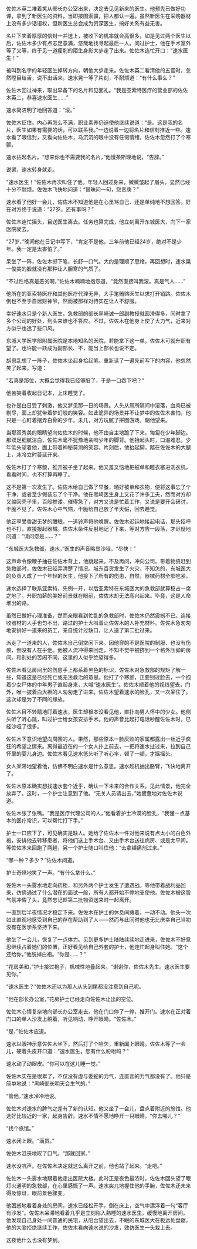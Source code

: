 佐佐木英二堆着笑从部长办公室出来，决定去见见新来的医生。他预先已做好功课，拿到了新医生的资料，当即按图索骥，把人都认一遍。虽然新医生在采购器材上没有多少话语权，但新医生总会成为资深医生，搞好关系有益无害。

名片下夹着厚厚的信封一并送上，被收下的机率就会高很多。如是见过两个医生以后，佐佐木多少有点志足意满，悠哉地找寻起最后一人。问过护士，他在手术室外等了又等，终于见一道瘦削的陌生身影大步走了出来。佐佐木连忙开口：“速水医生！” 

被叫到名字的年轻医生掉转方向，朝他大步走来。佐佐木英二看清他的五官时，忽然瞠目结舌，说不出话来。速水晃一等了片刻，不耐烦道：“有什么事么？”

佐佐木回过神来，取出早备下的名片和见面礼。“我是亚索特医疗的营业部的佐佐木英二，恭喜速水医生……”

速水简洁明了地回答道：“滚。”

佐佐木怔住。内心再怎么不满，职业素养仍迫使他继续说道：“是。这是我的名片，医生如果有需要的话，可以联系我。”一边说着一边将名片和信封推近一些。速水看了眼信封，又看向佐佐木，乌沉沉的眼中没有任何情绪，佐佐木忽然打了个寒颤。

速水拈起名片。“想来你也不需要我的名片，”他慢条斯理地说，“告辞。”

说罢，速水转身就走。

“速水医生！”佐佐木再次叫住了他。年轻人回过身来，微微皱起了眉头，显然已经十分不耐烦。佐佐木飞快地问道：“冒昧问一句，您贵庚？”

速水看了他好一会儿，佐佐木不知道他是在心里骂自己、还是单纯地不想回答。好在对方终于说道：“27岁。还有事吗？”

佐佐木连忙摇头，目送医生离去。任务也算完成，他立刻离开东城医大，向下一家医院驶去。

“27岁，”晚间他在日记中写下，“肯定不是他，三年前他已经24岁，绝对不是少年。我一定是太害怕了。”

呆坐了一阵，佐佐木掷下笔，长舒一口气。大约是理顺了思绪，再回想时，速水晃一俊美的脸就没有那种让人胆寒的气质了。

“不过性格真是恶劣啊，”佐佐木喃喃地抱怨道，“竟然直接叫我滚。真是气人……”

他所在的亚索特医疗和其他医疗代理无异，大手笔贿赂医生以求打开销路。佐佐木倒也不至于自居财神爷，然而被那样对待实在让人不舒服。

幸好速水只是个新人医生，急救部的部长黑崎诚一郎副教授就圆滑得多，同时拿了多个公司的好处，到头来谁也不答应。不过，佐佐木在他身上使了大力气，近来对方似乎也透了些口风。

东城大学医学部附属医院是本地知名的医院，若能拿下这一单，佐佐木可就升职有望了。也许能一跃成为副部长、不，能当上部长也说不定。

胡思乱想了一阵子，佐佐木坐起身拾起笔。重新读了一遍先前写下的内容，他忽然笑了起来，写道：

“若真是那位，大概会觉得我已经够脏了，于是一口吞下吧？”

他苦笑着收起日记本，上床睡觉了。

也许是白日受了刺激，他又梦见那一日的场景。人头从厕所隔间中滚落，血肉已被剔尽，面上却犹带着梦幻般的笑容。如此诡异的场景并不让梦中的佐佐木害怕，他只是一心盯着摆弄白骨的少年。未几，对方玩腻了拼图游戏，朝他望来。

当那双秀美的眼睛望向佐佐木的时候，他不由自主地跪了下来，匍匐在少年脚边。那双足细腻洁白，佐佐木毫不犹豫地亲吻少年的脚背。他抬起头时，口渴难忍。少年低头望着他，面上带着神秘莫测的笑容。片刻后，他抬起脚，踏在佐佐木的大腿上，冰冷立时蔓延开来。

佐佐木打了个寒颤，推开被子坐了起来。他又羞又恼地把被单和睡衣塞进洗衣机，看看时间，也不打算再睡了。

这不是第一次发生了。佐佐木给自己做了早餐，晒好被单和衣物，便将这事忘了个干净，或者至少假装忘了个干净。他在黑崎医生身上又花了许多工夫，然而对方却又缩回壳子里，百般推诿。催得急了，对方又说是忙着工作，又说是要开会研讨，干脆不见了。佐佐木心中气恼，干脆给自己放了半天假，回去睡觉。

他正享受香甜无梦的酣眠，一道铃声将他唤醒。佐佐木迟钝地接起电话，那头招呼也不打，直接报起器械。佐佐木条件反射地记了下来，等对方告一段落，才迟疑地问道：“请问您是……？”

“东城医大急救部，速水，”医生的声音略显沙哑，“尽快！”

这声命令像鞭子抽在佐佐木背上，他跳起来，不及再问，冲向公司。带着物资赶到急救部时，佐佐木已经弄清楚了情况。城东百货发生了火灾，不知怎的，东城医大的负责人成了一个年轻的医生，他接下了所有的伤患，自然，器械药材全部吃紧。

速水选择了联系亚索特，先例一开，以后亚索特在东城医大的急救部就算稳占一席之地了。升职加薪的美好前景就在眼前，佐佐木却无法高兴起来。毕竟，这是人命堆出的路。

虽然已做好心理准备，然而亲眼看到忙乱的急救部时，佐佐木仍然震撼不已。连接收器材的人手也匀不出，路过的护士大叫着让佐佐木的人补充材料。佐佐木急匆匆地安排好一道来的员工，亲自统计过缺口，让人送了第二批过来。

派走了一道来的人，佐佐木自己倒空闲下来。因他穿的不是医院的制服、也没有伤痕，倒没有人在乎他。他被人流冲得来回走，不知不觉中被挤到一个格外压抑的房间。和别处的苦闹不同，这里的人似乎绝望得多。

佐佐木看见房间里的伤患手上都系着黑色的标识，佐佐木对急救部的规矩了解一些，知道这是已经死亡或无法救治的意思。他打了个寒颤，正要别过脸去，一个抱着少女尸体的中年男子直起身来，大喊“速水医生”。佐佐木顺着他的视线望去，门外，唯一披着白大褂的人匆匆走了进来。佐佐木望着速水的脸孔，又一次呆住了。这次却是为了不同的缘故。

佐佐木目不转睛地盯着速水，医生却根本没看见他，直扑向男人怀中的少女。他侧头听了听心跳，叫过护士给女孩安排手术。他的声音比起打电话吵醒佐佐木时，已经沙哑了很多。

佐佐木下意识地望向周围的人。果然，那些原本一脸灰败的家属都露出一丝近乎疯狂的希望之情来。离得最近在的一个女人扑上前去，一把将速水扯过来，拉到自己怀里的婴儿身边。佐佐木看见速水低头听了听心率，顿了一顿，才摇摇头。

女人呆滞地望着他，仿佛不明白速水是什么意思。速水趁机抽出胳臂，飞快地离开了。

佐佐木原本确实想找速水套个近乎，确认一下未来的合作关系。见此情景，他完全放弃了。这时，一个护士注意到了他。“无关人员请出去，”她疲惫地对佐佐木说道。

佐佐木张了张嘴。“我是医疗代理公司的人，”他看着护士冷漠的脸孔，“我懂一点基本的医疗常识，可以帮忙打下手。”

护士一口应下了，可见确实是缺人。她给了佐佐木一件对他来说有点太小的白色外袍，安排他去转移患者，将他们送上手术台、又由手术台送往病房、或是太平间。等佐佐木来回跑了两趟，另一个护士随口叫住他：“去拿镇痛剂过来。”

“哪一种？多少？”佐佐木问道。

护士奇怪地笑了一声。“有什么拿什么。”

佐佐木一头雾水地走向药柜，和另外两个护士发生了遭遇战。等他带着战利品回来，仿佛通过了什么潜在的面试一般，所有人都开始不停地支使他。佐佐木被这股气氛冲昏了头，竟然忘记趁第二批物资送来时一起离开。

一直到后半夜情况才稳定下来。佐佐木在护士的休息间瘫着，一动不动。他头一次如此直观地感受到自己的存在帮助到了人——然而与此同时他也无比庆幸自己当初没有在医学系坚持下来。

他坐了一会儿，恢复了一点体力。见到更多护士陆陆续续地走进来，佐佐木不好意思继续占着她们的位置，正好看见给自己外套的护士，他连忙起身叫住她。“这个还给你，”他脱掉白袍。“你是……？”

“花房美和，”护士接过袍子，机械性地叠起来。“谢谢你，佐佐木先生。速水医生要见你。”

“速水医生？”佐佐木还以为那人从头到尾都没注意到自己呢。

“他在部长办公室，”花房护士已经走向佐佐木让出的空位。

佐佐木心情复杂地向部长办公室走去。他在门口停了一停，推开门。速水在正对着门口的单人沙发上躺着，听见响动，睁开眼睛。“佐佐木。”

“是，”佐佐木应道。

速水以眼神示意佐佐木坐下，然后打了个哈欠，重新阖上眼睛。佐佐木等了一会儿，硬着头皮开口道：“速水医生，您有什么吩咐吗？”

速水动了动眼皮。“你可以在这儿睡一觉。”

佐佐木实在是很累了，不仅没有虚与委蛇的力气，连直言的力气都没有了。他只是简单地说：“黑崎部长明天会生气的。”

“管他，”速水冷冷地说。

佐佐木对速水的脾气之差有了新的认知。他又坐了一会儿，盘点着附近的旅馆。他选好比较近的一家，起身告辞。速水不情不愿地睁开一只眼睛。“你去哪儿？”

“找个旅馆。”

速水闭上眼。“满员。”

佐佐木沮丧地叹了口气。“那就回家。”

速水没吭声。在佐佐木决定就这么离开之前，他也站了起来。“走吧。”

佐佐木一头雾水地跟着他走出医院大楼。此时正是夜色最浓时，佐佐木回头望了眼灯火通明的急救部，在心里感慨了一声。速水突兀地握住他的手腕，佐佐木还未来得及惊讶，眼前景色骤变。

他困惑地看着身处的房间，速水已经松开手，倒在床上，空气中漂浮着一句“客厅有沙发”。佐佐木呆滞地看着几乎是立刻陷入熟睡的速水医生，缓慢地离开房间。他发现自己身处一间普通的民宅，从阳台望出去，不眠的东城医大在极远处盘踞。他的大脑拒绝继续工作，佐佐木看向速水说的沙发，效仿医生一头栽上去。

这夜他什么也没有梦到。